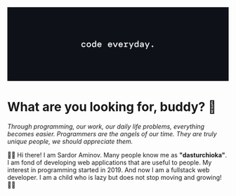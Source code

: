 <img src="./banner_new.jpg" alt="banner" />

# What are you looking for, buddy? 👀

_Through programming, our work, our daily life problems, everything becomes easier. Programmers are the angels of our time. They are truly unique people, we should appreciate them._

👋🏻 Hi there! I am Sardor Aminov. Many people know me as <b>"dasturchioka"</b>. I am fond of developing web applications that are useful to people. My interest in programming started in 2019. And now I am a fullstack web developer. I am a child who is lazy but does not stop moving and growing! 💪🏻
